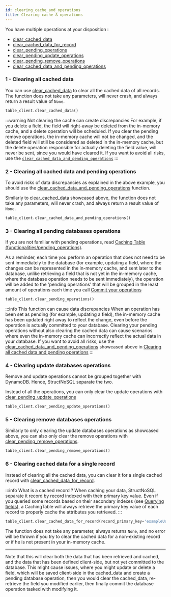 ```yaml
---
id: clearing_cache_and_operations
title: Clearing cache & operations
---
```


You have multiple operations at your disposition :
- [clear_cached_data](../api/clear_cached_data)
- [clear_cached_data_for_record](../api/clear_cached_data_for_record)
- [clear_pending_operations](../api/clear_pending_operations)
- [clear_pending_update_operations](../api/clear_pending_update_operations)
- [clear_pending_remove_operations](../api/clear_pending_remove_operations)
- [clear_cached_data_and_pending_operations](../api/clear_cached_data_and_pending_operations)


### 1 - Clearing all cached data
You can use [clear_cached_data](../api/clear_cached_data) to clear all the cached data of all records.
The function does not take any parameters, will never crash, and always return a result value of ```None```.

```python
table_client.clear_cached_data()
```

:::warning Not clearing the cache can create discrepancies
For example, if you delete a field, the field will right-away be deleted from the in-memory cache, and a delete 
operation will be scheduled. If you clear the pending remove operations, the in-memory cache will not be changed,
and the deleted field will still be considered as deleted in the in-memory cache, but the delete operation responsible
for actually deleting the field value, will never be sent, since you would have cleared it. If you want to avoid all
risks, use the [```clear_cached_data_and_pending_operations```](../api/clear_cached_data_and_pending_operations)
:::

### 2 - Clearing all cached data and pending operations
To avoid risks of data discrepancies as explained in the above example, you should use the
[clear_cached_data_and_pending_operations](../api/clear_cached_data_and_pending_operations) function.

Similarly to [clear_cached_data](../api/clear_cached_data) showcased above, the function does not take any parameters,
will never crash, and always return a result value of ```None```.

```python
table_client.clear_cached_data_and_pending_operations()
```

### 3 - Clearing all pending databases operations

If you are not familiar with pending operations, read [Caching Table (functionalities/pending_operations)](../caching_table/).

As a reminder, each time you perform an operation that does not need to be sent immediately to the database (for example,
updating a field, where the changes can be represented in the in-memory cache, and sent later to the database, unlike
retrieving a field that is not yet in the in-memory cache, where the database operation needs to be sent immediately),
the operation will be added to the 'pending operations' that will be grouped in the least amount of operations each time
you call [Commit your operations](../caching_table/committing_operations.md)

```python
table_client.clear_pending_operations()
```

:::info This function can cause data discrepancies
When an operation has been set as pending (for example, updating a field), the in-memory cache has been updated right
away to reflect the change, even before the operation is actually committed to your database. Clearing your pending
operations without also clearing the cached data can cause scenarios where even the in-memory cache can incorrectly reflect
the actual data in your database. If you want to avoid all risks, use the 
[clear_cached_data_and_pending_operations](../api/clear_cached_data_and_pending_operations) showcased above in 
[Clearing all cached data and pending operations](../caching_table/clearing_cache_and_operations#2---clearing-all-cached-data-and-pending-operations)
:::

### 4 - Clearing update databases operations

Remove and update operations cannot be grouped together with DynamoDB. Hence, StructNoSQL separate the two.

Instead of all the operations, you can only clear the update operations with 
[clear_pending_update_operations](../api/clear_pending_update_operations)

```python
table_client.clear_pending_update_operations()
```

### 5 - Clearing remove databases operations

Similarly to only clearing the update databases operations as showcased above, you can also only clear the remove 
operations with [clear_pending_remove_operations](../api/clear_pending_remove_operations).

```python
table_client.clear_pending_remove_operations()
```

### 6 - Clearing cached data for a single record

Instead of clearing all the cached data, you can clear it for a single cached record with 
[clear_cached_data_for_record](../api/clear_cached_data_for_record).

:::info What is a cached record ?
When caching your data, StructNoSQL separate it record by record indexed with their primary key value.
Even if you queried some records based on their secondary indexes (see [Querying fields](../basics/querying_fields)), 
a CachingTable will always retrieve the primary key value of each record to properly cache the attributes you retrieved.
:::

```python
table_client.clear_cached_data_for_record(record_primary_key='exampleUserId')
```

The function does not take any parameter, always returns ```None```, and no error will be thrown if you try to clear the
cached data for a non-existing record or if he is not present in your in-memory cache.

---

Note that this will clear both the data that has been retrieved and cached, and the data that has been defined
client-side, but not yet committed to the database. This might cause issues, where you might update or delete a field, 
which will be saved client-side in the cached_data and create a pending database operation, then you would clear the
cached_data, re-retrieve the field you modified earlier, then finally commit the database operation tasked with 
modifying it. 
